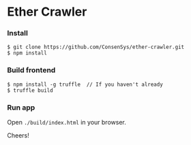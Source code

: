 # Ether Crawler

### Install

```
$ git clone https://github.com/ConsenSys/ether-crawler.git
$ npm install
```

### Build frontend

```
$ npm install -g truffle  // If you haven't already
$ truffle build
```

### Run app

Open `./build/index.html` in your browser.

Cheers!